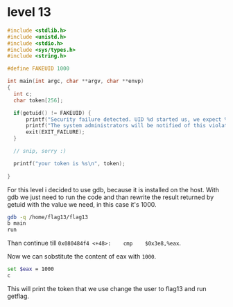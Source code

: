 # level 13

```c
#include <stdlib.h>
#include <unistd.h>
#include <stdio.h>
#include <sys/types.h>
#include <string.h>

#define FAKEUID 1000

int main(int argc, char **argv, char **envp)
{
  int c;
  char token[256];

  if(getuid() != FAKEUID) {
      printf("Security failure detected. UID %d started us, we expect %d\n", getuid(), FAKEUID);
      printf("The system administrators will be notified of this violation\n");
      exit(EXIT_FAILURE);
  }

  // snip, sorry :)

  printf("your token is %s\n", token);
  
}
```

For this level i decided to use gdb, because it is installed on the host. With
gdb we just need to run the code and than rewrite the result returned by getuid
with the value we need, in this case it's 1000.

```bash
gdb -q /home/flag13/flag13
b main
run
```

Than continue till `0x080484f4 <+48>:    cmp    $0x3e8,%eax`.

Now we can sobstitute the content of eax with `1000`.

```bash
set $eax = 1000
c
```

This will print the token that we use change the user to flag13 and run getflag.
